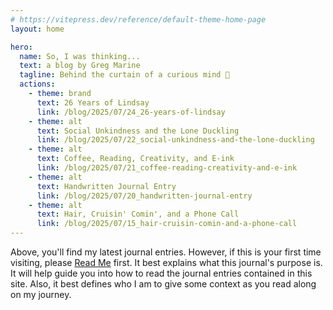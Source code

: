 ```yaml
---
# https://vitepress.dev/reference/default-theme-home-page
layout: home

hero:
  name: So, I was thinking...
  text: a blog by Greg Marine
  tagline: Behind the curtain of a curious mind 🤔
  actions:
    - theme: brand
      text: 26 Years of Lindsay
      link: /blog/2025/07/24_26-years-of-lindsay
    - theme: alt
      text: Social Unkindness and the Lone Duckling
      link: /blog/2025/07/22_social-unkindness-and-the-lone-duckling
    - theme: alt
      text: Coffee, Reading, Creativity, and E-ink
      link: /blog/2025/07/21_coffee-reading-creativity-and-e-ink
    - theme: alt
      text: Handwritten Journal Entry
      link: /blog/2025/07/20_handwritten-journal-entry
    - theme: alt
      text: Hair, Cruisin' Comin', and a Phone Call
      link: /blog/2025/07/15_hair-cruisin-comin-and-a-phone-call
---
```


Above, you'll find my latest journal entries. However, if this is your first time visiting, please [Read Me](read-me) first. It best explains what this journal's purpose is. It will help guide you into how to read the journal entries contained in this site. Also, it best defines who I am to give some context as you read along on my journey.